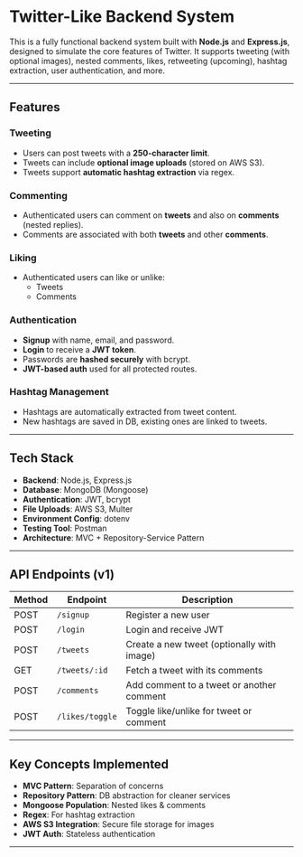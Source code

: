 # Twitter-Like Backend System

This is a fully functional backend system built with **Node.js** and **Express.js**, designed to simulate the core features of Twitter. It supports tweeting (with optional images), nested comments, likes, retweeting (upcoming), hashtag extraction, user authentication, and more.

---

## Features

### Tweeting
- Users can post tweets with a **250-character limit**.
- Tweets can include **optional image uploads** (stored on AWS S3).
- Tweets support **automatic hashtag extraction** via regex.

### Commenting
- Authenticated users can comment on **tweets** and also on **comments** (nested replies).
- Comments are associated with both **tweets** and other **comments**.

### Liking
- Authenticated users can like or unlike:
  - Tweets
  - Comments

### Authentication
- **Signup** with name, email, and password.
- **Login** to receive a **JWT token**.
- Passwords are **hashed securely** with bcrypt.
- **JWT-based auth** used for all protected routes.

### Hashtag Management
- Hashtags are automatically extracted from tweet content.
- New hashtags are saved in DB, existing ones are linked to tweets.

---

## Tech Stack

- **Backend**: Node.js, Express.js
- **Database**: MongoDB (Mongoose)
- **Authentication**: JWT, bcrypt
- **File Uploads**: AWS S3, Multer
- **Environment Config**: dotenv
- **Testing Tool**: Postman
- **Architecture**: MVC + Repository-Service Pattern

---

## API Endpoints (v1)

| Method | Endpoint            | Description                                |
|--------|---------------------|--------------------------------------------|
| POST   | `/signup`           | Register a new user                        |
| POST   | `/login`            | Login and receive JWT                      |
| POST   | `/tweets`           | Create a new tweet (optionally with image) |
| GET    | `/tweets/:id`       | Fetch a tweet with its comments            |
| POST   | `/comments`         | Add comment to a tweet or another comment  |
| POST   | `/likes/toggle`     | Toggle like/unlike for tweet or comment    |

---

## Key Concepts Implemented

- **MVC Pattern**: Separation of concerns  
- **Repository Pattern**: DB abstraction for cleaner services  
- **Mongoose Population**: Nested likes & comments  
- **Regex**: For hashtag extraction  
- **AWS S3 Integration**: Secure file storage for images  
- **JWT Auth**: Stateless authentication  
---
